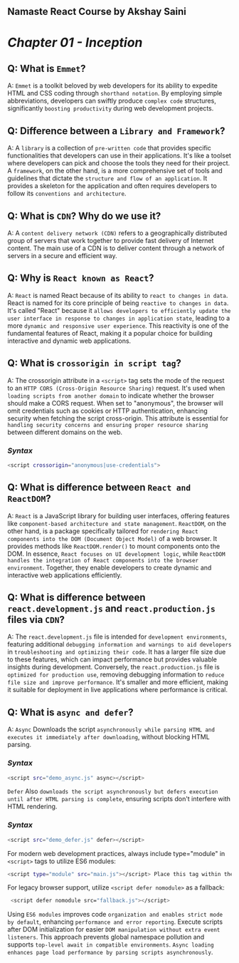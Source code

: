 ## Namaste React Course by Akshay Saini
# _Chapter 01 - Inception_

## Q: What is `Emmet`?
A: `Emmet` is a toolkit beloved by web developers for its ability to expedite HTML and CSS coding through `shorthand notation`. By employing simple abbreviations, developers can swiftly produce `complex code` structures, significantly `boosting productivity` during web development projects.


## Q: Difference between a `Library and Framework`?
A: A `library` is a collection of `pre-written code` that provides specific functionalities that developers can use in their applications. It's like a toolset where developers can pick and choose the tools they need for their project. A `framework`, on the other hand, is a more comprehensive set of tools and guidelines that dictate the `structure and flow of an application`. It provides a skeleton for the application and often requires developers to follow its `conventions and architecture`.


## Q: What is `CDN`? Why do we use it?
A: A `content delivery network (CDN)` refers to a geographically distributed group of servers that work together to provide fast delivery of Internet content. The main use of a CDN is to deliver content through a network of servers in a secure and efficient way.


## Q: Why is `React known as React`?
A: `React` is named React because of its ability to `react to changes in data`.
React is named for its core principle of being `reactive to changes in data`. It's called "React" because it `allows developers to efficiently update the user interface in response to changes in application state`, leading to a more `dynamic and responsive user experience`. This reactivity is one of the fundamental features of React, making it a popular choice for building interactive and dynamic web applications.


## Q: What is `crossorigin in script tag`?
A: The crossorigin attribute in a `<script>` tag sets the mode of the request to an `HTTP CORS (Cross-Origin Resource Sharing)` request. It's used when `loading scripts from another domain` to indicate whether the browser should make a CORS request.
When set to "anonymous", the browser will omit credentials such as cookies or HTTP authentication, enhancing security when fetching the script cross-origin. This attribute is essential for `handling security concerns and ensuring proper resource sharing` between different domains on the web.
### _Syntax_
```sh
<script crossorigin="anonymous|use-credentials">
```

## Q: What is difference between `React and ReactDOM`?
A: `React` is a JavaScript library for building user interfaces, offering features like `component-based architecture and state management`. `ReactDOM`, on the other hand, is a package specifically tailored for `rendering React components into the DOM (Document Object Model)` of a web browser. It provides methods like `ReactDOM.render()` to mount components onto the DOM. In essence, `React focuses on UI development logic`, while `ReactDOM handles the integration of React components into the browser environment`. Together, they enable developers to create dynamic and interactive web applications efficiently.


## Q: What is difference between `react.development.js` and `react.production.js` files via `CDN`?
A: The `react.development.js` file is intended for `development environments`, featuring additional `debugging information and warnings to aid developers` in `troubleshooting and optimizing their code`. It has a larger file size due to these features, which can impact performance but provides valuable insights during development. Conversely, the `react.production.js` file is `optimized for production use`, removing debugging information to `reduce file size and improve performance`. It's smaller and more efficient, making it suitable for deployment in live applications where performance is critical.

## Q: What is `async and defer`?
A: `Async` Downloads the script `asynchronously while parsing HTML and executes it immediately after downloading`, without blocking HTML parsing.
### _Syntax_
```sh
<script src="demo_async.js" async></script>
```

`Defer` Also `downloads the script asynchronously but defers execution until after HTML parsing is complete`, ensuring scripts don't interfere with HTML rendering.
### _Syntax_
```sh
<script src="demo_defer.js" defer></script>
```

For modern web development practices, always include type="module" in `<script>` tags to utilize ES6 modules:
```sh
<script type="module" src="main.js"></script> Place this tag within the head section of your HTML document.

```

For legacy browser support, utilize `<script defer nomodule>` as a fallback:
```sh
 <script defer nomodule src="fallback.js"></script>
```


Using `ES6 modules` improves code `organization and enables strict mode by default`, enhancing `performance and error reporting`. Execute scripts after DOM initialization for easier `DOM manipulation without extra event listeners`. This approach prevents global namespace pollution and supports `top-level await in compatible environments`. `Async loading enhances page load performance by parsing scripts asynchronously`.